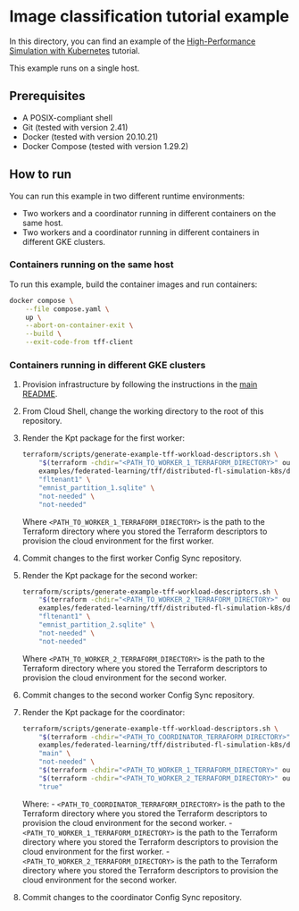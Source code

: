 # Image classification tutorial example

In this directory, you can find an example of the
[High-Performance Simulation with Kubernetes](https://www.tensorflow.org/federated/tutorials/high_performance_simulation_with_kubernetes)
tutorial.

This example runs on a single host.

## Prerequisites

- A POSIX-compliant shell
- Git (tested with version 2.41)
- Docker (tested with version 20.10.21)
- Docker Compose (tested with version 1.29.2)

## How to run

You can run this example in two different runtime environments:

- Two workers and a coordinator running in different containers on the same host.
- Two workers and a coordinator running in different containers in different GKE clusters.

### Containers running on the same host

To run this example, build the container images and run containers:

```sh
docker compose \
    --file compose.yaml \
    up \
    --abort-on-container-exit \
    --build \
    --exit-code-from tff-client
```

### Containers running in different GKE clusters

1. Provision infrastructure by following the instructions in the [main README](../../../../README.md).
1. From Cloud Shell, change the working directory to the root of this repository.
1. Render the Kpt package for the first worker:

    ```sh
    terraform/scripts/generate-example-tff-workload-descriptors.sh \
        "$(terraform -chdir="<PATH_TO_WORKER_1_TERRAFORM_DIRECTORY>" output -raw config_sync_repository_path)/tenants/fltenant1" \
        examples/federated-learning/tff/distributed-fl-simulation-k8s/distributed-fl-workload-pkg \
        "fltenant1" \
        "emnist_partition_1.sqlite" \
        "not-needed" \
        "not-needed"
    ```

    Where `<PATH_TO_WORKER_1_TERRAFORM_DIRECTORY>` is the path to the Terraform
    directory where you stored the Terraform descriptors to provision the cloud
    environment for the first worker.

1. Commit changes to the first worker Config Sync repository.
1. Render the Kpt package for the second worker:

    ```sh
    terraform/scripts/generate-example-tff-workload-descriptors.sh \
        "$(terraform -chdir="<PATH_TO_WORKER_2_TERRAFORM_DIRECTORY>" output -raw config_sync_repository_path)/tenants/fltenant1" \
        examples/federated-learning/tff/distributed-fl-simulation-k8s/distributed-fl-workload-pkg \
        "fltenant1" \
        "emnist_partition_2.sqlite" \
        "not-needed" \
        "not-needed"
    ```

    Where `<PATH_TO_WORKER_2_TERRAFORM_DIRECTORY>` is the path to the Terraform
    directory where you stored the Terraform descriptors to provision the cloud
    environment for the second worker.

1. Commit changes to the second worker Config Sync repository.
1. Render the Kpt package for the coordinator:

    ```sh
    terraform/scripts/generate-example-tff-workload-descriptors.sh \
        "$(terraform -chdir="<PATH_TO_COORDINATOR_TERRAFORM_DIRECTORY>" output -raw config_sync_repository_path)/tenants/main" \
        examples/federated-learning/tff/distributed-fl-simulation-k8s/distributed-fl-workload-pkg \
        "main" \
        "not-needed" \
        "$(terraform -chdir="<PATH_TO_WORKER_1_TERRAFORM_DIRECTORY>" output -raw tff_example_worker_external_ip_address)" \
        "$(terraform -chdir="<PATH_TO_WORKER_2_TERRAFORM_DIRECTORY>" output -raw tff_example_worker_external_ip_address)" \
        "true"
    ```

    Where:
        - `<PATH_TO_COORDINATOR_TERRAFORM_DIRECTORY>` is the path to the
            Terraform directory where you stored the Terraform descriptors to
            provision the cloud environment for the second worker.
        - `<PATH_TO_WORKER_1_TERRAFORM_DIRECTORY>` is the path to the Terraform
            directory where you stored the Terraform descriptors to provision
            the cloud environment for the first worker.
        - `<PATH_TO_WORKER_2_TERRAFORM_DIRECTORY>` is the path to the Terraform
            directory where you stored the Terraform descriptors to provision
            the cloud environment for the second worker.

1. Commit changes to the coordinator Config Sync repository.
